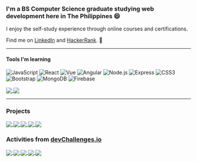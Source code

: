 ### I'm a BS Computer Science graduate studying web development here in The Philippines 😄

I enjoy the self-study experience through online courses and certifications.

Find me on [LinkedIn](https://www.linkedin.com/in/julian-terry-bass-601434192/) and [HackerRank](https://www.hackerrank.com/julianterrybass). 💬

---

#### Tools I'm learning

![JavaScript](https://img.shields.io/badge/JavaScript-323330?style=for-the-badge&logo=javascript&logoColor=F7DF1E)
![React](https://img.shields.io/badge/React-20232A?style=for-the-badge&logo=react&logoColor=61DAFB)
![Vue](https://img.shields.io/badge/Vue.js-35495E?style=for-the-badge&logo=vuedotjs&logoColor=4FC08D)
![Angular](https://img.shields.io/badge/Angular-DD0031?style=for-the-badge&logo=angular&logoColor=white)
![Node.js](https://img.shields.io/badge/Node.js-339933?style=for-the-badge&logo=nodedotjs&logoColor=white)
![Express](https://img.shields.io/badge/Express.js-000000?style=for-the-badge&logo=express&logoColor=white)
![CSS3](https://img.shields.io/badge/CSS3-1572B6?style=for-the-badge&logo=css3&logoColor=white)
![Bootstrap](https://img.shields.io/badge/Bootstrap-563D7C?style=for-the-badge&logo=bootstrap&logoColor=white)
![MongoDB](https://img.shields.io/badge/MongoDB-white?style=for-the-badge&logo=mongodb&logoColor=4EA94B)
![Firebase](https://img.shields.io/badge/firebase-ffca28?style=for-the-badge&logo=firebase&logoColor=black)

<a href="https://github.com/anuraghazra/github-readme-stats">
  <img align="center" src="https://github-readme-stats.vercel.app/api?username=JulianSegunderaBass&count_private=true&include_all_commits=true&custom_title=Stats&show_icons=true&hide_border=true&theme=github_dark" />
</a>

<a href="https://github.com/anuraghazra/github-readme-stats">
  <img align="center" src="https://github-readme-stats.vercel.app/api/top-langs/?username=JulianSegunderaBass&layout=compact&hide=html,Hack&langs_count=6&hide_border=TRUE&card_width=230&theme=github_dark" />
</a>

---

### Projects

<a href="https://github.com/JulianSegunderaBass/frankfurter-currency-dashboard">
  <img align="center" src="https://github-readme-stats.vercel.app/api/pin/?username=JulianSegunderaBass&repo=frankfurter-currency-dashboard&theme=react&border_radius=0" />
</a>

<a href="https://github.com/JulianSegunderaBass/nasa-api-browser">
  <img align="center" src="https://github-readme-stats.vercel.app/api/pin/?username=JulianSegunderaBass&repo=nasa-api-browser&theme=react&border_radius=0" />
</a>

<a href="https://github.com/JulianSegunderaBass/color-game-angular">
  <img align="center" src="https://github-readme-stats.vercel.app/api/pin/?username=JulianSegunderaBass&repo=color-game-angular&theme=react&border_radius=0" />
</a>

<a href="https://github.com/JulianSegunderaBass/magallanes-react">
  <img align="center" src="https://github-readme-stats.vercel.app/api/pin/?username=JulianSegunderaBass&repo=magallanes-react&theme=react&border_radius=0" />
</a>

<a href="https://github.com/JulianSegunderaBass/distancing-analytics-dashboard">
  <img align="center" src="https://github-readme-stats.vercel.app/api/pin/?username=JulianSegunderaBass&repo=distancing-analytics-dashboard&theme=react&border_radius=0" />
</a>

### Activities from [devChallenges.io](https://devchallenges.io/)

<a href="https://github.com/JulianSegunderaBass/ResponsiveWebDev_MyGallery">
  <img align="center" src="https://github-readme-stats.vercel.app/api/pin/?username=JulianSegunderaBass&repo=ResponsiveWebDev_MyGallery&theme=react&border_radius=0" />
</a>

<a href="https://github.com/JulianSegunderaBass/ResponsiveWebDev_RecipePage">
  <img align="center" src="https://github-readme-stats.vercel.app/api/pin/?username=JulianSegunderaBass&repo=ResponsiveWebDev_RecipePage&theme=react&border_radius=0" />
</a>

<a href="https://github.com/JulianSegunderaBass/ResponsiveWebDev_InteriorConsultant">
  <img align="center" src="https://github-readme-stats.vercel.app/api/pin/?username=JulianSegunderaBass&repo=ResponsiveWebDev_InteriorConsultant&theme=react&border_radius=0" />
</a>

<a href="https://github.com/JulianSegunderaBass/ResponsiveWebDev_MyTeamPage">
  <img align="center" src="https://github-readme-stats.vercel.app/api/pin/?username=JulianSegunderaBass&repo=ResponsiveWebDev_MyTeamPage&theme=react&border_radius=0" />
</a>

<a href="https://github.com/JulianSegunderaBass/ResponsiveWebDev_404NotFound">
  <img align="center" src="https://github-readme-stats.vercel.app/api/pin/?username=JulianSegunderaBass&repo=ResponsiveWebDev_404NotFound&theme=react&border_radius=0" />
</a>
